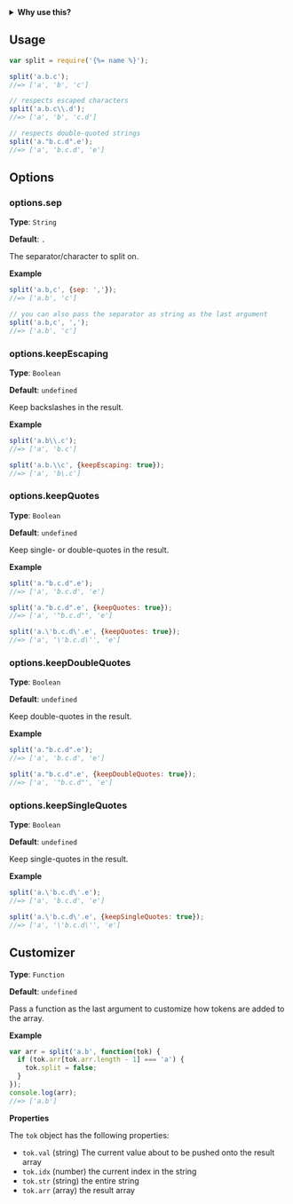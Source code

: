 <!-- section: Why use this? -->
<details>
  <summary><strong>Why use this?</strong></summary>

<br>

Although it's easy to split on a string:

```js
console.log('a.b.c'.split('.'));
//=> ['a', 'b', 'c']
```

It's more challenging to split a string whilst respecting escaped or quoted characters.

**Bad**

```js
console.log('a\\.b.c'.split('.'));
//=> ['a\\', 'b', 'c']

console.log('"a.b.c".d'.split('.'));
//=> ['"a', 'b', 'c"', 'd']
```

**Good**

```js
var split = require('{%= name %}');
console.log(split('a\\.b.c'));
//=> ['a.b', 'c']

console.log(split('"a.b.c".d'));
//=> ['a.b.c', 'd']
```

See the [options](#options) to learn how to choose the separator or retain quotes or escaping.

<br>

</details>


## Usage

```js
var split = require('{%= name %}');

split('a.b.c');
//=> ['a', 'b', 'c']

// respects escaped characters
split('a.b.c\\.d');
//=> ['a', 'b', 'c.d']

// respects double-quoted strings
split('a."b.c.d".e');
//=> ['a', 'b.c.d', 'e']
```

## Options

### options.sep

**Type**: `String`

**Default**: `.`

The separator/character to split on.

**Example**

```js
split('a.b,c', {sep: ','});
//=> ['a.b', 'c']

// you can also pass the separator as string as the last argument
split('a.b,c', ',');
//=> ['a.b', 'c']
```

### options.keepEscaping

**Type**: `Boolean`

**Default**: `undefined`

Keep backslashes in the result.

**Example**

```js
split('a.b\\.c');
//=> ['a', 'b.c']

split('a.b.\\c', {keepEscaping: true});
//=> ['a', 'b\.c']
```

### options.keepQuotes

**Type**: `Boolean`

**Default**: `undefined`

Keep single- or double-quotes in the result.

**Example**

```js
split('a."b.c.d".e');
//=> ['a', 'b.c.d', 'e']

split('a."b.c.d".e', {keepQuotes: true});
//=> ['a', '"b.c.d"', 'e']

split('a.\'b.c.d\'.e', {keepQuotes: true});
//=> ['a', '\'b.c.d\'', 'e']
```

### options.keepDoubleQuotes

**Type**: `Boolean`

**Default**: `undefined`

Keep double-quotes in the result.

**Example**

```js
split('a."b.c.d".e');
//=> ['a', 'b.c.d', 'e']

split('a."b.c.d".e', {keepDoubleQuotes: true});
//=> ['a', '"b.c.d"', 'e']
```

### options.keepSingleQuotes

**Type**: `Boolean`

**Default**: `undefined`

Keep single-quotes in the result.

**Example**

```js
split('a.\'b.c.d\'.e');
//=> ['a', 'b.c.d', 'e']

split('a.\'b.c.d\'.e', {keepSingleQuotes: true});
//=> ['a', '\'b.c.d\'', 'e']
```


## Customizer

**Type**: `Function`

**Default**: `undefined`

Pass a function as the last argument to customize how tokens are added to the array.

**Example**

```js
var arr = split('a.b', function(tok) {
  if (tok.arr[tok.arr.length - 1] === 'a') {
    tok.split = false;
  }
});
console.log(arr);
//=> ['a.b']
```

**Properties**

The `tok` object has the following properties:

- `tok.val` (string) The current value about to be pushed onto the result array
- `tok.idx` (number) the current index in the string
- `tok.str` (string) the entire string
- `tok.arr` (array) the result array
